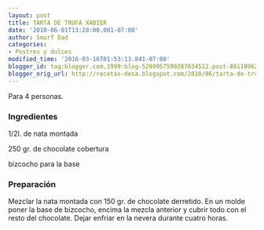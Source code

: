```yaml
---
layout: post
title: TARTA DE TRUFA XABIER
date: '2010-06-01T13:28:00.001-07:00'
author: Smurf Dad
categories:
- Postres y dulces
modified_time: '2016-03-16T01:53:13.841-07:00'
blogger_id: tag:blogger.com,1999:blog-5299957599287034512.post-8811896256475289220
blogger_orig_url: http://recetas-desa.blogspot.com/2010/06/tarta-de-trufa-xabier.html
---
```


Para 4 personas.

<h3>Ingredientes</h3>
1/2l. de nata montada

250 gr. de chocolate cobertura

bizcocho para la base

<h3>Preparación</h3>
Mezclar la nata montada con 150 gr. de chocolate derretido. En un molde poner la base de bizcocho, encima la mezcla anterior y cubrir todo con el resto del chocolate. Dejar enfriar en la nevera durante cuatro horas.